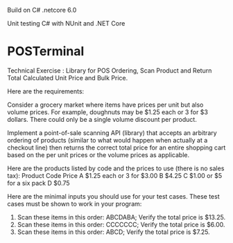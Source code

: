  Build on C# .netcore 6.0
 
 Unit testing C# with NUnit and .NET Core

# POSTerminal
  Technical Exercise : Library for POS Ordering, Scan Product and Return Total Calculated Unit Price and Bulk Price. 
 
Here are the requirements:

Consider a grocery market where items have prices per unit but also volume prices. For example, doughnuts may be $1.25 each or 3 for $3 dollars. There could only be a single volume discount per product.

Implement a point-of-sale scanning API (library) that accepts an arbitrary ordering of products (similar to what would happen when actually at a checkout line) then returns the correct total price for an entire shopping cart based on the per unit prices or the volume prices as applicable.

Here are the products listed by code and the prices to use (there is no sales tax):
Product Code	Price
A	$1.25 each or 3 for $3.00
B	$4.25
C	$1.00 or $5 for a six pack
D	$0.75

Here are the minimal inputs you should use for your test cases. These test cases must be shown to work in your program:
1. Scan these items in this order: ABCDABA; Verify the total price is $13.25.
2. Scan these items in this order: CCCCCCC; Verify the total price is $6.00.
3. Scan these items in this order: ABCD; Verify the total price is $7.25.

 
